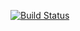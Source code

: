 [![Build Status](https://app.travis-ci.com/yara-leodoro/RestApi.svg?branch=master)](https://app.travis-ci.com/yara-leodoro/RestApi)